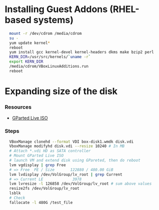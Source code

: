 # Installing Guest Addons (RHEL-based systems) 

```bash
  mount -r /dev/cdrom /media/cdrom
  su - 
  yum update kernel*
  reboot
  yum install gcc kernel-devel kernel-headers dkms make bzip2 perl
  KERN_DIR=/usr/src/kernels/`uname -r`
  export KERN_DIR
  /media/cdrom/VBoxLinuxAdditions.run
  reboot
```
  
# Expanding size of the disk
### Resources
  * [GParted Live ISO](http://gparted.sourceforge.net/download.php)

### Steps
```bash
  VBoxManage clonehd --format VDI box-disk1.wmdk disk.vdi
  VboxManage modifyhd disk.vdi --resize 10240 # In MB
  # Attach *.vdi HD as SATA controller
  # Mount GParted Live ISO
  # launch VM and extend disk using GPareted, then do reboot
  lvm vgdisplay | grep Free
  # => Free  PE / Size       122880 / 480.00 GiB
  lvm lvdisplay /dev/VolGroup/lv_root | grep Current
  # => Current LE             3978
  lvm lvresize -l 126858 /dev/VolGroup/lv_root # sum above values
  resize2fs /dev/VolGroup/lv_root 
  lsblk
  # Check
  fallocate -l 480G /test_file
```
  
  
  
